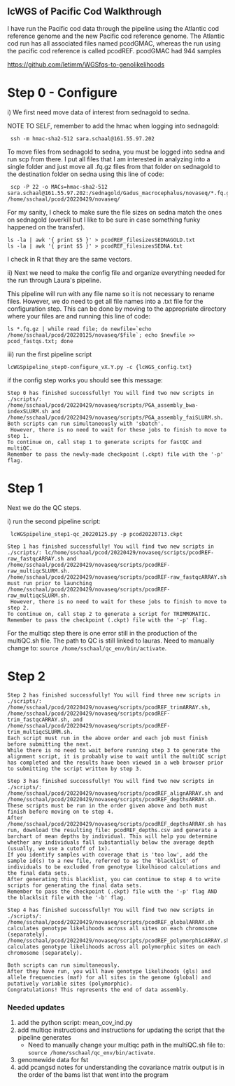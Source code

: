 ## lcWGS of Pacific Cod Walkthrough
I have run the Pacific cod data through the pipeline using the Atlantic cod reference genome and the new Pacific cod reference genome. The Atlantic cod run has all associated files named pcodGMAC, whereas the run using the pacific cod reference is called pcodREF. pcodGMAC had 944 samples 

https://github.com/letimm/WGSfqs-to-genolikelihoods

# Step 0 - Configure  

i) We first need move data of interest from sednagold to sedna.  

NOTE TO SELF, remember to add the hmac when logging into sednagold:  
```
 ssh -m hmac-sha2-512 sara.schaal@161.55.97.202
```

To move files from sednagold to sedna, you must be logged into sedna and run scp from there. I put all files that I am interested in analyzing into a single folder and just move all .fq.gz files from that folder on sednagold to the destination folder on sedna using this line of code:  
```
 scp -P 22 -o MACs=hmac-sha2-512 sara.schaal@161.55.97.202:/sednagold/Gadus_macrocephalus/novaseq/*.fq.gz /home/sschaal/pcod/20220429/novaseq/
```

For my sanity, I check to make sure the file sizes on sedna match the ones on sednagold (overkill but I like to be sure in case something funky happened on the transfer).  

```
ls -la | awk '{ print $5 }' > pcodREF_filesizesSEDNAGOLD.txt
ls -la | awk '{ print $5 }' > pcodREF_filesizesSEDNA.txt
```

I check in R that they are the same vectors.  

ii) Next we need to make the config file and organize everything needed for the run through Laura's pipeline.  

This pipeline will run with any file name so it is not necessary to rename files. However, we do need to get all file names into a .txt file for the configuration step. This can be done by moving to the appropriate directory where your files are and running this line of code:  

```
ls *.fq.gz | while read file; do newfile=`echo /home/sschaal/pcod/20220125/novaseq/$file`; echo $newfile >> pcod_fastqs.txt; done
```

iii) run the first pipeline script

```
lcWGSpipeline_step0-configure_vX.Y.py -c {lcWGS_config.txt}
```

if the config step works you should see this message:
```
Step 0 has finished successfully! You will find two new scripts in ./scripts/: /home/sschaal/pcod/20220429/novaseq/scripts/PGA_assembly_bwa-indexSLURM.sh and /home/sschaal/pcod/20220429/novaseq/scripts/PGA_assembly_faiSLURM.sh.
Both scripts can run simultaneously with 'sbatch'.
 However, there is no need to wait for these jobs to finish to move to step 1.
To continue on, call step 1 to generate scripts for fastQC and multiQC.
Remember to pass the newly-made checkpoint (.ckpt) file with the '-p' flag.

```

# Step 1

Next we do the QC steps. 

i) run the second pipeline script:
```
 lcWGSpipeline_step1-qc_20220125.py -p pcod20220713.ckpt
```

```
Step 1 has finished successfully! You will find two new scripts in ./scripts/: lc/home/sschaal/pcod/20220429/novaseq/scripts/pcodREF-raw_fastqcARRAY.sh and /home/sschaal/pcod/20220429/novaseq/scripts/pcodREF-raw_multiqcSLURM.sh.
/home/sschaal/pcod/20220429/novaseq/scripts/pcodREF-raw_fastqcARRAY.sh must run prior to launching /home/sschaal/pcod/20220429/novaseq/scripts/pcodREF-raw_multiqcSLURM.sh.
 However, there is no need to wait for these jobs to finish to move to step 2.
To continue on, call step 2 to generate a script for TRIMMOMATIC.
Remember to pass the checkpoint (.ckpt) file with the '-p' flag.
```

For the multiqc step there is one error still in the production of the multiQC.sh file. The path to QC is still linked to lauras. Need to manually change to: ```source /home/sschaal/qc_env/bin/activate```.  

# Step 2

```
Step 2 has finished successfully! You will find three new scripts in ./scripts/: /home/sschaal/pcod/20220429/novaseq/scripts/pcodREF_trimARRAY.sh, /home/sschaal/pcod/20220429/novaseq/scripts/pcodREF-trim_fastqcARRAY.sh, and /home/sschaal/pcod/20220429/novaseq/scripts/pcodREF-trim_multiqcSLURM.sh.
Each script must run in the above order and each job must finish before submitting the next.
While there is no need to wait before running step 3 to generate the alignment script, it is probably wise to wait until the multiQC script has completed and the results have been viewed in a web browser prior to submitting the script written by step 3.
```


```
Step 3 has finished successfully! You will find two new scripts in ./scripts/: /home/sschaal/pcod/20220429/novaseq/scripts/pcodREF_alignARRAY.sh and /home/sschaal/pcod/20220429/novaseq/scripts/pcodREF_depthsARRAY.sh.
These scripts must be run in the order given above and both must finish before moving on to step 4.
After /home/sschaal/pcod/20220429/novaseq/scripts/pcodREF_depthsARRAY.sh has run, download the resulting file: pcodREF_depths.csv and generate a barchart of mean depths by individual. This will help you determine whether any individuals fall substantially below the average depth (usually, we use a cutoff of 1x).
If you identify samples with coverage that is 'too low', add the sample id(s) to a new file, referred to as the 'blacklist' of individuals to be excluded from genotype likelhiood calculations and the final data sets.
After generating this blacklist, you can continue to step 4 to write scripts for generating the final data sets.
Remember to pass the checkpoint (.ckpt) file with the '-p' flag AND the blacklsit file with the '-b' flag.

```

```
Step 4 has finished successfully! You will find two new scripts in ./scripts/:
/home/sschaal/pcod/20220429/novaseq/scripts/pcodREF_globalARRAY.sh calculates genotype likelihoods across all sites on each chromosome (separately).
/home/sschaal/pcod/20220429/novaseq/scripts/pcodREF_polymorphicARRAY.sh calculates genotype likelihoods across all polymorphic sites on each chromosome (separately).

Both scripts can run simultaneously.
After they have run, you will have genotype likelihoods (gls) and allele frequencies (maf) for all sites in the genome (global) and putatively variable sites (polymorphic).
Congratulations! This represents the end of data assembly.

```

### Needed updates

1) add the python script: mean_cov_ind.py
2) add multiqc instructions and instructions for updating the script that the pipeline generates 
    - Need to manually change your multiqc path in the multiQC.sh file to: ```source /home/sschaal/qc_env/bin/activate```. 
3) genomewide data for fst
4) add pcangsd notes for understanding the covariance matrix output is in the order of the bams list that went into the program 
